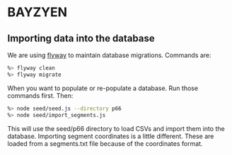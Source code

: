 # BAYZYEN

## Importing data into the database

We are using [flyway](https://flywaydb.org) to maintain database migrations. Commands are:

```sh
%> flyway clean
%> flyway migrate
```

When you want to populate or re-populate a database. Run those commands first. Then:

```sh
%> node seed/seed.js --directory p66
%> node seed/import_segments.js
```

This will use the seed/p66 directory to load CSVs and import them into the database. Importing segment coordinates is a little different. These are loaded from a segments.txt file because of the coordinates format.
